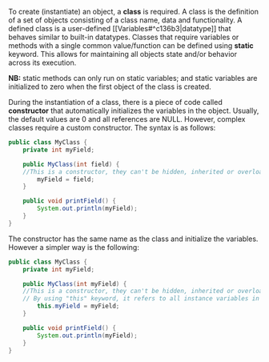To create (instantiate) an object, a **class** is required. A class is the definition of a set of objects consisting of a class name, data and functionality. A defined class is a user-defined [[Variables#^c136b3|datatype]] that behaves similar to built-in datatypes. 
Classes that require variables or methods with a single common value/function can be defined using **static** keyword. This allows for maintaining all objects state and/or behavior across its execution.

**NB:** static methods can only run on static variables; and static variables are initialized to zero when the first object of the class is created.

During the instantiation of a class, there is a piece of code called **constructor** that automatically initializes the variables in the object. Usually, the default values are 0 and all references are NULL. However, complex classes require a custom constructor. The syntax is as follows:
```java
public class MyClass {
    private int myField;

    public MyClass(int field) {
    //This is a constructor, they can't be hidden, inherited or overloaded.
        myField = field;
    }

    public void printField() {
        System.out.println(myField);
    }
}
```
The constructor has the same name as the class and initialize the variables. However a simpler way is the following:
```java
public class MyClass {
    private int myField;

    public MyClass(int myField) {
    //This is a constructor, they can't be hidden, inherited or overloaded.
    // By using "this" keyword, it refers to all instance variables in the class
        this.myField = myField;
    }

    public void printField() {
        System.out.println(myField);
    }
}
```
